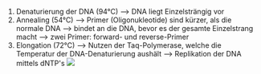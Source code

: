 1. Denaturierung der DNA (94°C) 
	--> DNA liegt Einzelsträngig vor 
2. Annealing (54°C)
	--> Primer (Oligonukleotide) sind kürzer, als die normale DNA --> bindet an die DNA, bevor es der gesamte Einzelstrang macht
	--> zwei Primer: forward- und reverse-Primer
1. Elongation (72°C)
	--> Nutzen der Taq-Polymerase, welche die Temperatur der DNA-Denaturierung aushält --> Replikation der DNA mittels dNTP's
![](Pasted%20image%2020240115111645.png)
